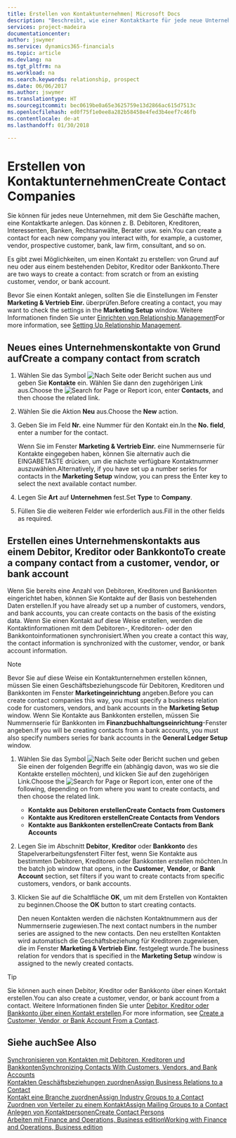 ```yaml
---
title: Erstellen von Kontaktunternehmen| Microsoft Docs
description: "Beschreibt, wie einer Kontaktkarte für jede neue Unternehmung oder potentielle neuen Unternehmung erstellt wird, mit dem Sie eine Geschäftsbeziehung haben."
services: project-madeira
documentationcenter: 
author: jswymer
ms.service: dynamics365-financials
ms.topic: article
ms.devlang: na
ms.tgt_pltfrm: na
ms.workload: na
ms.search.keywords: relationship, prospect
ms.date: 06/06/2017
ms.author: jswymer
ms.translationtype: HT
ms.sourcegitcommit: bec0619be0a65e3625759e13d2866ac615d7513c
ms.openlocfilehash: ed0f75f1e0ee8a282b58458e4fed3b4eef7c46fb
ms.contentlocale: de-at
ms.lasthandoff: 01/30/2018

---
```

# <a name="create-contact-companies"></a><span data-ttu-id="c67fc-103">Erstellen von Kontaktunternehmen</span><span class="sxs-lookup"><span data-stu-id="c67fc-103">Create Contact Companies</span></span>
<span data-ttu-id="c67fc-104">Sie können für jedes neue Unternehmen, mit dem Sie Geschäfte machen, eine Kontaktkarte anlegen. Das können z. B. Debitoren, Kreditoren, Interessenten, Banken, Rechtsanwälte, Berater usw. sein.</span><span class="sxs-lookup"><span data-stu-id="c67fc-104">You can create a contact for each new company you interact with, for example, a customer, vendor, prospective customer, bank, law firm, consultant, and so on.</span></span>

<span data-ttu-id="c67fc-105">Es gibt zwei Möglichkeiten, um einen Kontakt zu erstellen: von Grund auf neu oder aus einem bestehenden Debitor, Kreditor oder Bankkonto.</span><span class="sxs-lookup"><span data-stu-id="c67fc-105">There are two ways to create a contact: from scratch or from an existing customer, vendor, or bank account.</span></span>

<span data-ttu-id="c67fc-106">Bevor Sie einen Kontakt anlegen, sollten Sie die Einstellungen im Fenster **Marketing & Vertrieb Einr.** überprüfen.</span><span class="sxs-lookup"><span data-stu-id="c67fc-106">Before creating a contact, you may want to check the settings in the **Marketing Setup** window.</span></span> <span data-ttu-id="c67fc-107">Weitere Informationen finden Sie unter [Einrichten von Relationship Management](marketing-setup-marketing.md)</span><span class="sxs-lookup"><span data-stu-id="c67fc-107">For more information, see [Setting Up Relationship Management](marketing-setup-marketing.md).</span></span>

## <a name="create-a-company-contact-from-scratch"></a><span data-ttu-id="c67fc-108">Neues eines Unternehmenskontakte von Grund auf</span><span class="sxs-lookup"><span data-stu-id="c67fc-108">Create a company contact from scratch</span></span>
1. <span data-ttu-id="c67fc-109">Wählen Sie das Symbol ![Nach Seite oder Bericht suchen](media/ui-search/search_small.png "Nach Seite oder Bericht suchen") aus und geben Sie **Kontakte** ein. Wählen Sie dann den zugehörigen Link aus.</span><span class="sxs-lookup"><span data-stu-id="c67fc-109">Choose the ![Search for Page or Report](media/ui-search/search_small.png "Search for Page or Report icon") icon, enter **Contacts**, and then choose the related link.</span></span>
2. <span data-ttu-id="c67fc-110">Wählen Sie die Aktion **Neu** aus.</span><span class="sxs-lookup"><span data-stu-id="c67fc-110">Choose the **New** action.</span></span>
3. <span data-ttu-id="c67fc-111">Geben Sie im Feld **Nr.** eine Nummer für den Kontakt ein.</span><span class="sxs-lookup"><span data-stu-id="c67fc-111">In the **No. field**, enter a number for the contact.</span></span>

    <span data-ttu-id="c67fc-112">Wenn Sie im Fenster **Marketing & Vertrieb Einr.** eine Nummernserie für Kontakte eingegeben haben, können Sie alternativ auch die EINGABETASTE drücken, um die nächste verfügbare Kontaktnummer auszuwählen.</span><span class="sxs-lookup"><span data-stu-id="c67fc-112">Alternatively, if you have set up a number series for contacts in the **Marketing Setup** window, you can press the Enter key to select the next available contact number.</span></span>  
4. <span data-ttu-id="c67fc-113">Legen Sie **Art** auf **Unternehmen** fest.</span><span class="sxs-lookup"><span data-stu-id="c67fc-113">Set **Type** to **Company**.</span></span>
5. <span data-ttu-id="c67fc-114">Füllen Sie die weiteren Felder wie erforderlich aus.</span><span class="sxs-lookup"><span data-stu-id="c67fc-114">Fill in the other fields as required.</span></span>

## <a name="to-create-a-company-contact-from-a-customer-vendor-or-bank-account"></a><span data-ttu-id="c67fc-115">Erstellen eines Unternehmenskontakts aus einem Debitor, Kreditor oder Bankkonto</span><span class="sxs-lookup"><span data-stu-id="c67fc-115">To create a company contact from a customer, vendor, or bank account</span></span>
<span data-ttu-id="c67fc-116">Wenn Sie bereits eine Anzahl von Debitoren, Kreditoren und Bankkonten eingerichtet haben, können Sie Kontakte auf der Basis von bestehenden Daten erstellen.</span><span class="sxs-lookup"><span data-stu-id="c67fc-116">If you have already set up a number of customers, vendors, and bank accounts, you can create contacts on the basis of the existing data.</span></span> <span data-ttu-id="c67fc-117">Wenn Sie einen Kontakt auf diese Weise erstellen, werden die Kontaktinformationen mit dem Debitoren-, Kreditoren- oder den Bankkontoinformationen synchronisiert.</span><span class="sxs-lookup"><span data-stu-id="c67fc-117">When you create a contact this way, the contact information is synchronized with the customer, vendor, or bank account information.</span></span>

> [!NOTE]  
>   <span data-ttu-id="c67fc-118">Bevor Sie auf diese Weise ein Kontaktunternehmen erstellen können, müssen Sie einen Geschäftsbeziehungscode für Debitoren, Kreditoren und Bankkonten im Fenster **Marketingeinrichtung** angeben.</span><span class="sxs-lookup"><span data-stu-id="c67fc-118">Before you can create contact companies this way, you must specify a business relation code for customers, vendors, and bank accounts in the **Marketing Setup** window.</span></span> <span data-ttu-id="c67fc-119">Wenn Sie Kontakte aus Bankkonten erstellen, müssen Sie Nummernserie für Bankkonten im **Finanzbuchhaltungseinrichtung**-Fenster angeben.</span><span class="sxs-lookup"><span data-stu-id="c67fc-119">If you will be creating contacts from a bank accounts, you must also specify numbers series for bank accounts in the **General Ledger Setup** window.</span></span>

1. <span data-ttu-id="c67fc-120">Wählen Sie das Symbol ![Nach Seite oder Bericht suchen](media/ui-search/search_small.png "Nach Seite oder Bericht suchen") und geben Sie einen der folgenden Begriffe ein (abhängig davon, was wo sie die Kontakte erstellen möchten), und klicken Sie auf den zugehörigen Link.</span><span class="sxs-lookup"><span data-stu-id="c67fc-120">Choose the ![Search for Page or Report](media/ui-search/search_small.png "Search for Page or Report icon") icon, enter one of the following, depending on from where you want to create contacts, and then choose the related link.</span></span>
   * <span data-ttu-id="c67fc-121">**Kontakte aus Debitoren erstellen**</span><span class="sxs-lookup"><span data-stu-id="c67fc-121">**Create Contacts from Customers**</span></span>
   * <span data-ttu-id="c67fc-122">**Kontakte aus Kreditoren erstellen**</span><span class="sxs-lookup"><span data-stu-id="c67fc-122">**Create Contacts from Vendors**</span></span>
   * <span data-ttu-id="c67fc-123">**Kontakte aus Bankkonten erstellen**</span><span class="sxs-lookup"><span data-stu-id="c67fc-123">**Create Contacts from Bank Accounts**</span></span>
2. <span data-ttu-id="c67fc-124">Legen Sie im Abschnitt **Debitor**, **Kreditor** oder **Bankkonto** des Stapelverarbeitungsfenstert Filter fest, wenn Sie Kontakte aus bestimmten Debitoren, Kreditoren oder Bankkonten erstellen möchten.</span><span class="sxs-lookup"><span data-stu-id="c67fc-124">In the batch job window that opens, in the **Customer**, **Vendor**, or **Bank Account** section, set filters if you want to create contacts from specific customers, vendors, or bank accounts.</span></span>
3. <span data-ttu-id="c67fc-125">Klicken Sie auf die Schaltfläche **OK**, um mit dem Erstellen von Kontakten zu beginnen.</span><span class="sxs-lookup"><span data-stu-id="c67fc-125">Choose the **OK** button to start creating contacts.</span></span>

    <span data-ttu-id="c67fc-126">Den neuen Kontakten werden die nächsten Kontaktnummern aus der Nummernserie zugewiesen.</span><span class="sxs-lookup"><span data-stu-id="c67fc-126">The next contact numbers in the number series are assigned to the new contacts.</span></span> <span data-ttu-id="c67fc-127">Den neu erstellten Kontakten wird automatisch die Geschäftsbeziehung für Kreditoren zugewiesen, die im Fenster **Marketing & Vertrieb Einr.** festgelegt wurde.</span><span class="sxs-lookup"><span data-stu-id="c67fc-127">The business relation for vendors that is specified in the **Marketing Setup** window is assigned to the newly created contacts.</span></span>

> [!TIP]  
>   <span data-ttu-id="c67fc-128">Sie können auch einen Debitor, Kreditor oder Bankkonto über einen Kontakt erstellen.</span><span class="sxs-lookup"><span data-stu-id="c67fc-128">You can also create a customer, vendor, or bank account from a contact.</span></span> <span data-ttu-id="c67fc-129">Weitere Informationen finden Sie unter [Debitor, Kreditor oder Bankkonto über einen Kontakt erstellen](marketing-how-create-contacts-new-customers-vendors-bank-accounts.md).</span><span class="sxs-lookup"><span data-stu-id="c67fc-129">For more information, see [Create a Customer, Vendor, or Bank Account From a Contact](marketing-how-create-contacts-new-customers-vendors-bank-accounts.md).</span></span>

## <a name="see-also"></a><span data-ttu-id="c67fc-130">Siehe auch</span><span class="sxs-lookup"><span data-stu-id="c67fc-130">See Also</span></span>
[<span data-ttu-id="c67fc-131">Synchronisieren von Kontakten mit Debitoren, Kreditoren und Bankkonten</span><span class="sxs-lookup"><span data-stu-id="c67fc-131">Synchronizing Contacts With Customers, Vendors, and Bank Accounts</span></span>](marketing-synchronize-contacts-customers-vendors-bank-accounts.md)  
[<span data-ttu-id="c67fc-132">Kontakten Geschäftsbeziehungen zuordnen</span><span class="sxs-lookup"><span data-stu-id="c67fc-132">Assign Business Relations to a Contact</span></span>](marketing-business-relations.md#AssignBusRelContact)  
[<span data-ttu-id="c67fc-133">Kontakt eine Branche zuordnen</span><span class="sxs-lookup"><span data-stu-id="c67fc-133">Assign Industry Groups to a Contact</span></span>](marketing-industry-groups.md#AssignIndustryGroupContact)  
[<span data-ttu-id="c67fc-134">Zuordnen von Verteiler zu einem Kontakt</span><span class="sxs-lookup"><span data-stu-id="c67fc-134">Assign Mailing Groups to a Contact</span></span>](marketing-mailing-groups.md#AssignMailGroupContact)  
[<span data-ttu-id="c67fc-135">Anlegen von Kontaktpersonen</span><span class="sxs-lookup"><span data-stu-id="c67fc-135">Create Contact Persons</span></span>](marketing-create-contact-persons.md)  
[<span data-ttu-id="c67fc-136">Arbeiten mit Finance and Operations, Business edition</span><span class="sxs-lookup"><span data-stu-id="c67fc-136">Working with Finance and Operations, Business edition</span></span>](ui-work-product.md)

